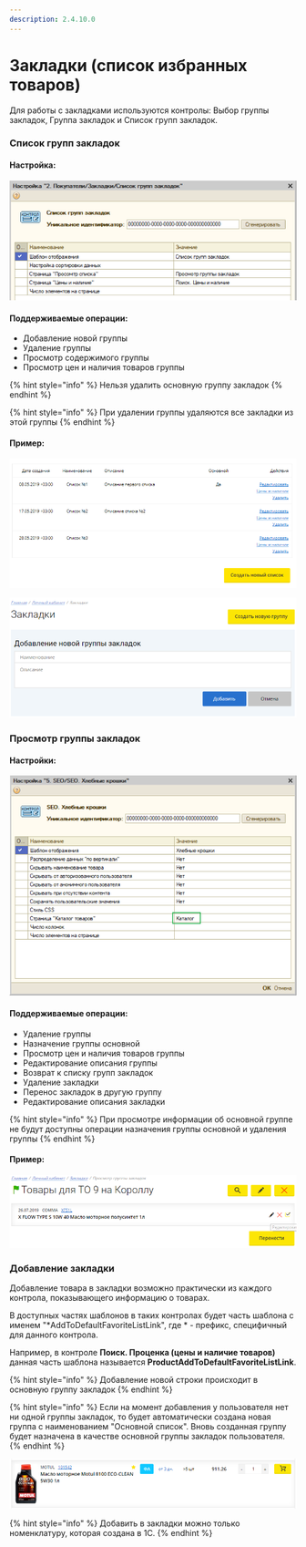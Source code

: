 ```yaml
---
description: 2.4.10.0
---
```


# Закладки \(список избранных товаров\)

Для работы с закладками используются контролы: Выбор группы закладок, Группа закладок и Список групп закладок.

### Список групп закладок

#### Настройка:

![&#x41D;&#x430;&#x441;&#x442;&#x440;&#x43E;&#x439;&#x43A;&#x430; &#x43A;&#x43E;&#x43D;&#x442;&#x440;&#x43E;&#x43B;&#x430; &quot;&#x421;&#x43F;&#x438;&#x441;&#x43E;&#x43A; &#x433;&#x440;&#x443;&#x43F;&#x43F; &#x437;&#x430;&#x43A;&#x43B;&#x430;&#x434;&#x43E;&#x43A;&quot;](../.gitbook/assets/image%20%28350%29.png)



#### Поддерживаемые операции:

* Добавление новой группы
* Удаление группы
* Просмотр содержимого группы
* Просмотр цен и наличия товаров группы

{% hint style="info" %}
Нельзя удалить основную группу закладок
{% endhint %}

{% hint style="info" %}
При удалении группы удаляются все закладки из этой группы
{% endhint %}

#### Пример:

![&#x421;&#x43F;&#x438;&#x441;&#x43E;&#x43A; &#x433;&#x440;&#x443;&#x43F;&#x43F; &#x437;&#x430;&#x43A;&#x43B;&#x430;&#x434;&#x43E;&#x43A;](../.gitbook/assets/image%20%28502%29.png)

![](../.gitbook/assets/image%20%28187%29.png)

### Просмотр группы закладок

#### Настройки:

![&#x41D;&#x430;&#x441;&#x442;&#x440;&#x43E;&#x439;&#x43A;&#x438; &#x43A;&#x43E;&#x43D;&#x442;&#x440;&#x43E;&#x43B;&#x430; &quot;&#x413;&#x440;&#x443;&#x43F;&#x43F;&#x430; &#x437;&#x430;&#x43A;&#x43B;&#x430;&#x434;&#x43E;&#x43A;&quot;](../.gitbook/assets/image%20%2840%29.png)

#### Поддерживаемые операции:

* Удаление группы
* Назначение группы основной
* Просмотр цен и наличия товаров группы
* Редактирование описания группы
* Возврат к списку групп закладок
* Удаление закладки
* Перенос закладок в другую группу
* Редактирование описания закладки

{% hint style="info" %}
При просмотре информации об основной группе не будут доступны операции назначения группы основной и удаления группы
{% endhint %}

#### Пример:

![](../.gitbook/assets/image%20%28133%29.png)

### Добавление закладки

Добавление товара в закладки возможно практически из каждого контрола, показывающего информацию о товарах.

В доступных частях шаблонов в таких контролах будет часть шаблона с именем "\*AddToDefaultFavoriteListLink", где \* - префикс, специфичный для данного контрола.

Например, в контроле **Поиск. Проценка \(цены и наличие товаров\)** данная часть шаблона называется **ProductAddToDefaultFavoriteListLink**.

{% hint style="info" %}
Добавление новой строки происходит в основную группу закладок
{% endhint %}

{% hint style="info" %}
Если на момент добавления у пользователя нет ни одной группы закладок, то будет автоматически создана новая группа с наименованием "Основной список". Вновь созданная группу будет назначена в качестве основной группы закладок пользователя.
{% endhint %}

![](../.gitbook/assets/image%20%28381%29.png)

{% hint style="info" %}
Добавить в закладки можно только номенклатуру, которая создана в 1С.
{% endhint %}

